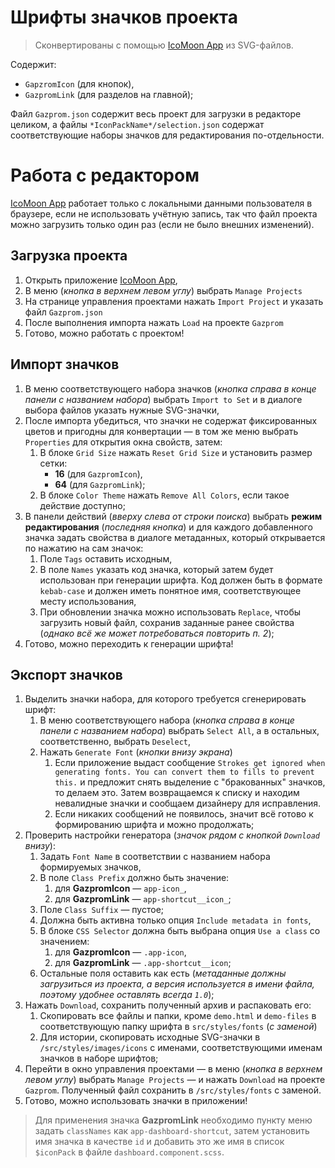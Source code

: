 # Шрифты значков проекта

> Cконвертированы с помощью [IcoMoon App](https://icomoon.io/app/) из SVG-файлов.

Содержит:

- `GapzromIcon` (для кнопок),
- `GazpromLink` (для разделов на главной);

Файл `Gazprom.json` содержит весь проект для загрузки в редакторе целиком, а файлы `*IconPackName*/selection.json` содержат соответствующие наборы значков для редактирования по-отдельности.


# Работа с редактором

[IcoMoon App](https://icomoon.io/app/) работает только с локальными данными пользователя в браузере, если не использовать учётную запись, так что файл проекта можно загрузить только один раз (если не было внешних изменений).


## Загрузка проекта

1. Открыть приложение [IcoMoon App](https://icomoon.io/app/),
2. В меню (_кнопка в верхнем левом углу_) выбрать `Manage Projects`
3. На странице управления проектами нажать `Import Project` и указать файл `Gazprom.json`
4. После выполнения импорта нажать `Load` на проекте `Gazprom`
5. Готово, можно работать с проектом!

## Импорт значков

1. В меню соответствующего набора значков (_кнопка справа в конце панели с названием набора_) выбрать `Import to Set` и в диалоге выбора файлов указать нужные SVG-значки,
2. После импорта убедиться, что значки не содержат фиксированных цветов и пригодны для конвертации — в том же меню выбрать `Properties` для открытия окна свойств, затем:
   1. В блоке `Grid Size` нажать `Reset Grid Size` и установить размер сетки:
      - **16** (для `GazpromIcon`),
      - **64** (для `GazpromLink`);
   2. В блоке `Color Theme` нажать `Remove All Colors`, если такое действие доступно;
3. В панели действий (_вверху слева от строки поиска_) выбрать **режим редактирования** (_последняя кнопка_) и для каждого добавленного значка задать свойства в диалоге метаданных, который открывается по нажатию на сам значок:
   1. Поле `Tags` оставить исходным,
   2. В поле `Names` указать код значка, который затем будет использован при генерации шрифта. Код должен быть в формате `kebab-case` и должен иметь понятное имя, соответствующее месту использования,
   3. При обновлении значка можно использовать `Replace`, чтобы загрузить новый файл, сохранив заданные ранее свойства (_однако всё же может потребоваться повторить п. 2_);
4. Готово, можно переходить к генерации шрифта!

## Экспорт значков

1. Выделить значки набора, для которого требуется сгенерировать шрифт:
   1. В меню соответствующего набора (_кнопка справа в конце панели с названием набора_) выбрать `Select All`, а в остальных, соответственно, выбрать `Deselect`,
   2. Нажать `Generate Font` (_кнопки внизу экрана_)
      1. Если приложение выдаст сообщение `Strokes get ignored when generating fonts. You can convert them to fills to prevent this.` и предложит снять выделение с "бракованных" значков, то делаем это. Затем возвращаемся к списку и находим невалидные значки и сообщаем дизайнеру для исправления.
      2. Если никаких сообщений не появилось, значит всё готово к формированию шрифта и можно продолжать;
2. Проверить настройки генератора (_значок рядом с кнопкой `Download` внизу_):
   1. Задать `Font Name` в соответствии с названием набора формируемых значков,
   2. В поле `Class Prefix` должно быть значение:
      1. для **GazpromIcon** — `app-icon_`,
      2. для **GazpromLink** — `app-shortcut__icon_`;
   3. Поле `Class Suffix` — пустое;
   4. Должна быть активна только опция `Include metadata in fonts`,
   5. В блоке `CSS Selector` должна быть выбрана опция `Use a class` со значением:
      1. для **GazpromIcon** — `.app-icon`,
      2. для **GazpromLink** — `.app-shortcut__icon`;
   6. Остальные поля оставить как есть (_метаданные должны загрузиться из проекта, а версия используется в имени файла, поэтому удобнее оставлять всегда `1.0`_);
3. Нажать `Download`, сохранить полученный архив и распаковать его:
   1. Скопировать все файлы и папки, кроме `demo.html` и `demo-files` в соответствующую папку шрифта в `src/styles/fonts` (_с заменой_)
   2. Для истории, скопировать исходные SVG-значки в `/src/styles/images/icons` с именами, соответствующими именам значков в наборе шрифтов;
4. Перейти в окно управления проектами — в меню (_кнопка в верхнем левом углу_) выбрать `Manage Projects` — и нажать `Download` на проекте `Gazprom`. Полученный файл сохранить в `/src/styles/fonts` с заменой.
5. Готово, можно использовать значки в приложении!


> Для применения значка **GazpromLink** необходимо пункту меню задать `classNames` как
`app-dashboard-shortcut`, затем установить имя значка в качестве `id` и добавить это же имя в список `$iconPack` в файле `dashboard.component.scss`.
